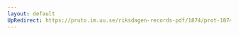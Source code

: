 ```yaml
---
layout: default
UpRedirect: https://pruto.im.uu.se/riksdagen-records-pdf/1874/prot-1874--ak--319/prot-1874--ak--319_000.pdf
---
```

